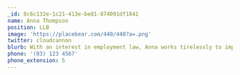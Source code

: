 ```yaml
---
_id: 8c6c132e-1c21-413e-be81-874091df1841
name: Anna Thompson
position: LLB
image: 'https://placebear.com/440/440?a=.png'
twitter: cloudcannon
blurb: With an interest in employment law, Anna works tirelessly to improve workplaces.
phone: '(03) 123 4567'
phone_extension: 5
---
```

